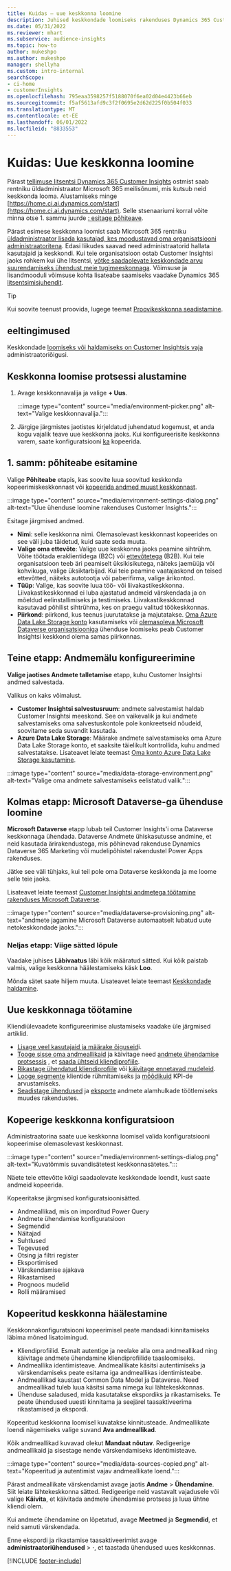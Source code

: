 ```yaml
---
title: Kuidas – uue keskkonna loomine
description: Juhised keskkondade loomiseks rakenduses Dynamics 365 Customer Insights.
ms.date: 05/31/2022
ms.reviewer: mhart
ms.subservice: audience-insights
ms.topic: how-to
author: mukeshpo
ms.author: mukeshpo
manager: shellyha
ms.custom: intro-internal
searchScope:
- ci-home
- customerInsights
ms.openlocfilehash: 795eaa3598257f5188070f6ea02d04e4423b66eb
ms.sourcegitcommit: f5af5613afd9c3f2f0695e2d62d225f0b504f033
ms.translationtype: MT
ms.contentlocale: et-EE
ms.lasthandoff: 06/01/2022
ms.locfileid: "8833553"
---
```

# <a name="how-to-create-a-new-environment"></a>Kuidas: Uue keskkonna loomine

Pärast [tellimuse litsentsi Dynamics 365 Customer Insights](paid-license.md) ostmist saab rentniku üldadministraator Microsoft 365 meilisõnumi, mis kutsub neid keskkonda looma. Alustamiseks minge [https://home.ci.ai.dynamics.com/start](https://home.ci.ai.dynamics.com/start). Selle stsenaariumi korral võite minna otse 1. sammu juurde [: esitage põhiteave](#step-1-provide-basic-information).

Pärast esimese keskkonna loomist saab Microsoft 365 rentniku [üldadministraator lisada kasutajad, kes moodustavad oma organisatsiooni administraatoritena](permissions.md). Edasi liikudes saavad need administraatorid hallata kasutajaid ja keskkondi. Kui teie organisatsioon ostab Customer Insightsi jaoks rohkem kui ühe litsentsi, [võtke saadaolevate keskkondade arvu suurendamiseks ühendust meie tugimeeskonnaga](https://go.microsoft.com/fwlink/?linkid=2079641). Võimsuse ja lisandmooduli võimsuse kohta lisateabe saamiseks vaadake Dynamics 365 [litsentsimisjuhendit](https://go.microsoft.com/fwlink/?LinkId=866544).

> [!TIP]
> Kui soovite teenust proovida, lugege teemat [Proovikeskkonna seadistamine](trial-signup.md).

## <a name="prerequisites"></a>eeltingimused

Keskkondade [loomiseks või haldamiseks on Customer Insightsis vaja](permissions.md) administraatoriõigusi.

## <a name="start-the-environment-creation-process"></a>Keskkonna loomise protsessi alustamine

1. Avage keskkonnavalija ja valige **+ Uus**.
  
   :::image type="content" source="media/environment-picker.png" alt-text="Valige keskkonnavalija.":::

1. Järgige järgmistes jaotistes kirjeldatud juhendatud kogemust, et anda kogu vajalik teave uue keskkonna jaoks. Kui konfigureerisite keskkonna varem, saate konfiguratsiooni [ka](#copy-the-environment-configuration) kopeerida.

## <a name="step-1-provide-basic-information"></a>1. samm: põhiteabe esitamine

Valige **Põhiteabe** etapis, kas soovite luua soovitud keskkonda kopeerimiskeskkonnast või [kopeerida andmed muust keskkonnast](#copy-the-environment-configuration).

   :::image type="content" source="media/environment-settings-dialog.png" alt-text="Uue ühenduse loomine rakenduses Customer Insights.":::

Esitage järgmised andmed.

- **Nimi**: selle keskkonna nimi. Olemasolevast keskkonnast kopeerides on see väli juba täidetud, kuid saate seda muuta.
- **Valige oma ettevõte**: Valige uue keskkonna jaoks peamine sihtrühm. Võite töötada eraklientidega (B2C) või [ ettevõtetega](work-with-business-accounts.md) (B2B). Kui teie organisatsioon teeb äri peamiselt üksikisikutega, näiteks jaemüüja või kohvikuga, valige üksiktarbijad. Kui teie peamine vaatajaskond on teised ettevõtted, näiteks autotootja või paberifirma, valige ärikontod.
- **Tüüp**: Valige, kas soovite luua töö- või liivakastikeskkonna. Liivakastikeskkonnad ei luba ajastatud andmeid värskendada ja on mõeldud eelinstallimiseks ja testimiseks. Liivakastikeskkonnad kasutavad põhilist sihtrühma, kes on praegu valitud töökeskkonnas.
- **Piirkond**: piirkond, kus teenus juurutatakse ja majutatakse. [Oma Azure Data Lake Storage konto](own-data-lake-storage.md) kasutamiseks või [olemasoleva Microsoft Dataverse organisatsiooniga](customer-insights-dataverse.md) ühenduse loomiseks peab Customer Insightsi keskkond olema samas piirkonnas.

## <a name="step-2-configure-data-storage"></a>Teine etapp: Andmemälu konfigureerimine

**Valige jaotises Andmete talletamise** etapp, kuhu Customer Insightsi andmed salvestada.

Valikus on kaks võimalust.

- **Customer Insightsi salvestusruum**: andmete salvestamist haldab Customer Insightsi meeskond. See on vaikevalik ja kui andmete salvestamiseks oma salvestuskontole pole konkreetseid nõudeid, soovitame seda suvandit kasutada.
- **Azure Data Lake Storage**: Määrake andmete salvestamiseks oma Azure Data Lake Storage konto, et saaksite täielikult kontrollida, kuhu andmed salvestatakse. Lisateavet leiate teemast [Oma konto Azure Data Lake Storage kasutamine](own-data-lake-storage.md).

:::image type="content" source="media/data-storage-environment.png" alt-text="Valige oma andmete salvestamiseks eelistatud valik.":::

## <a name="step-3-connect-to-microsoft-dataverse"></a>Kolmas etapp: Microsoft Dataverse-ga ühenduse loomine

**Microsoft Dataverse** etapp lubab teil Customer Insights'i oma Dataverse keskkonnaga ühendada. Dataverse Andmete ühiskasutusse andmine, et neid kasutada ärirakendustega, mis põhinevad rakenduse Dynamics Dataverse 365 Marketing või mudelipõhistel rakendustel Power Apps rakenduses.

Jätke see väli tühjaks, kui teil pole oma Dataverse keskkonda ja me loome selle teie jaoks.

Lisateavet leiate teemast [Customer Insightsi andmetega töötamine rakenduses Microsoft Dataverse](customer-insights-dataverse.md).

:::image type="content" source="media/dataverse-provisioning.png" alt-text="andmete jagamine Microsoft Dataverse automaatselt lubatud uute netokeskkondade jaoks.":::

### <a name="step-4-finalize-the-settings"></a>Neljas etapp: Viige sätted lõpule

Vaadake juhises **Läbivaatus** läbi kõik määratud sätted. Kui kõik paistab valmis, valige keskkonna häälestamiseks käsk **Loo**.

Mõnda sätet saate hiljem muuta. Lisateavet leiate teemast [Keskkondade haldamine](manage-environments.md).

## <a name="work-with-your-new-environment"></a>Uue keskkonnaga töötamine

Kliendiülevaadete konfigureerimise alustamiseks vaadake üle järgmised artiklid.

- [Lisage veel kasutajaid ja määrake õiguseid](permissions.md)i.
- [Tooge sisse oma andmeallikaid](data-sources.md) ja käivitage need [andmete ühendamise protsessis](data-unification.md) , et [saada ühtseid kliendiprofiile](customer-profiles.md).
- [Rikastage ühendatud kliendiprofiile](enrichment-hub.md) või [käivitage ennetavad mudeleid](predictions-overview.md).
- [Looge segmente](segments.md) klientide rühmitamiseks ja [mõõdikuid](measures.md) KPI-de arvustamiseks.
- [Seadistage ühendused](connections.md) ja [eksporte](export-destinations.md) andmete alamhulkade töötlemiseks muudes rakendustes.

## <a name="copy-the-environment-configuration"></a>Kopeerige keskkonna konfiguratsioon

Administraatorina saate uue keskkonna loomisel valida konfiguratsiooni kopeerimise olemasolevast keskkonnast.

:::image type="content" source="media/environment-settings-dialog.png" alt-text="Kuvatõmmis suvandisätetest keskkonnasätetes.":::

Näete teie ettevõtte kõigi saadaolevate keskkondade loendit, kust saate andmeid kopeerida.

Kopeeritakse järgmised konfiguratsioonisätted.

- Andmeallikad, mis on imporditud Power Query
- Andmete ühendamise konfiguratsioon
- Segmendid
- Näitajad
- Suhtlused
- Tegevused 
- Otsing ja filtri register
- Eksportimised
- Värskendamise ajakava
- Rikastamised
- Prognoos mudelid
- Rolli määramised

## <a name="set-up-a-copied-environment"></a>Kopeeritud keskkonna häälestamine

Keskkonnakonfiguratsiooni kopeerimisel peate mandaadi kinnitamiseks läbima mõned lisatoimingud.

- Kliendiprofiilid. Esmalt autentige ja neelake alla oma andmeallikad ning käivitage andmete ühendamine kliendiprofiilide taasloomiseks.
- Andmeallika identimisteave. Andmeallikate käsitsi autentimiseks ja värskendamiseks peate esitama iga andmeallikas identimisteabe.
- Andmeallikad kaustast Common Data Model ja Dataverse. Need andmeallikad tuleb luua käsitsi sama nimega kui lähtekeskkonnas.
- Ühenduse saladused, mida kasutatakse ekspordiks ja rikastamiseks. Te peate ühendused uuesti kinnitama ja seejärel taasaktiveerima rikastamised ja ekspordi.

Kopeeritud keskkonna loomisel kuvatakse kinnitusteade. Andmeallikate loendi nägemiseks valige suvand **Ava andmeallikad**.

Kõik andmeallikad kuvavad olekut **Mandaat nõutav**. Redigeerige andmeallikaid ja sisestage nende värskendamiseks identimisteave.

:::image type="content" source="media/data-sources-copied.png" alt-text="Kopeeritud ja autentimist vajav andmeallikate loend.":::

Pärast andmeallikate värskendamist avage jaotis **Andme** > **Ühendamine**. Siit leiate lähtekeskkonna sätted. Redigeerige neid vastavalt vajadusele või valige **Käivita**, et käivitada andmete ühendamise protsess ja luua ühtne kliendi olem.

Kui andmete ühendamine on lõpetatud, avage **Meetmed** ja **Segmendid**, et neid samuti värskendada.

Enne ekspordi ja rikastamise taasaktiveerimist avage **administraatoriühendused** > **·**, et taastada ühendused uues keskkonnas.

[!INCLUDE [footer-include](includes/footer-banner.md)]
